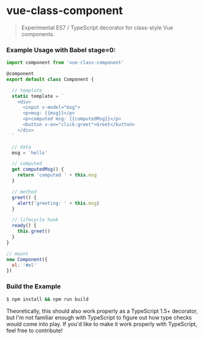 # vue-class-component

> Experimental ES7 / TypeScript decorator for class-style Vue components.

### Example Usage with Babel stage=0:

``` js
import component from 'vue-class-component'

@component
export default class Component {

  // template
  static template = `
    <div>
      <input v-model="msg">
      <p>msg: {{msg}}</p>
      <p>computed msg: {{computedMsg}}</p>
      <button v-on="click:greet">Greet</button>
    </div>
  `

  // data
  msg = 'hello'

  // computed
  get computedMsg() {
    return 'computed ' + this.msg
  }

  // method
  greet() {
    alert('greeting: ' + this.msg)
  }

  // lifecycle hook
  ready() {
    this.greet()
  }
}

// mount
new Component({
  el: '#el'
})
```

### Build the Example

``` bash
$ npm install && npm run build
```

Theoretically, this should also work properly as a TypeScript 1.5+ decorator, but I'm not familiar enough with TypeScript to figure out how type checks would come into play. If you'd like to make it work properly with TypeScript, feel free to contribute!
